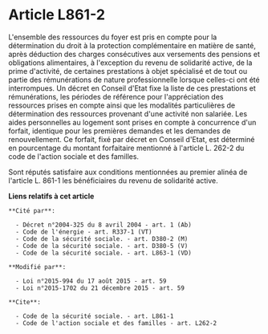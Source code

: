 # Article L861-2

L'ensemble des ressources du foyer est pris en compte pour la détermination du droit à la protection complémentaire en
matière de santé, après déduction des charges consécutives aux versements des pensions et obligations alimentaires, à
l'exception du revenu de solidarité active, de la prime d'activité, de certaines prestations à objet spécialisé et de tout ou
partie des rémunérations de nature professionnelle lorsque celles-ci ont été interrompues. Un décret en Conseil d'Etat fixe
la liste de ces prestations et rémunérations, les périodes de référence pour l'appréciation des ressources prises en compte
ainsi que les modalités particulières de détermination des ressources provenant d'une activité non salariée. Les aides
personnelles au logement sont prises en compte à concurrence d'un forfait, identique pour les premières demandes et les
demandes de renouvellement. Ce forfait, fixé par décret en Conseil d'Etat, est déterminé en pourcentage du montant
forfaitaire mentionné à l'article L. 262-2 du code de l'action sociale et des familles. 

Sont réputés satisfaire aux conditions mentionnées au premier alinéa de l'article L. 861-1 les bénéficiaires du revenu de
solidarité active.

**Liens relatifs à cet article**

	**Cité par**:

	  - Décret n°2004-325 du 8 avril 2004 - art. 1 (Ab)
	  - Code de l'énergie - art. R337-1 (VT)
	  - Code de la sécurité sociale. - art. D380-2 (M)
	  - Code de la sécurité sociale. - art. D380-5 (V)
	  - Code de la sécurité sociale. - art. L863-1 (VD)

	**Modifié par**:

	  - Loi n°2015-994 du 17 août 2015 - art. 59
	  - Loi n°2015-1702 du 21 décembre 2015 - art. 59

	**Cite**:

	  - Code de la sécurité sociale. - art. L861-1
	  - Code de l'action sociale et des familles - art. L262-2
